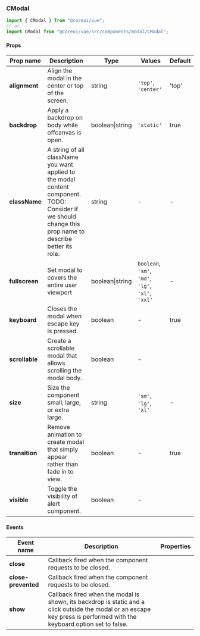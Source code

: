 ### CModal

```jsx
import { CModal } from "@coreui/vue";
// or
import CModal from "@coreui/vue/src/components/modal/CModal";
```

#### Props

| Prop name      | Description                                                                                                                                                  | Type            | Values                                             | Default |
| -------------- | ------------------------------------------------------------------------------------------------------------------------------------------------------------ | --------------- | -------------------------------------------------- | ------- |
| **alignment**  | Align the modal in the center or top of the screen.                                                                                                          | string          | `'top'`, `'center'`                                | 'top'   |
| **backdrop**   | Apply a backdrop on body while offcanvas is open.                                                                                                            | boolean\|string | `'static'`                                         | true    |
| **className**  | A string of all className you want applied to the modal content component.<br>TODO: Consider if we should change this prop name to describe better its role. | string          | -                                                  | -       |
| **fullscreen** | Set modal to covers the entire user viewport                                                                                                                 | boolean\|string | `boolean`, `'sm'`, `'md'`, `'lg'`, `'xl'`, `'xxl'` | -       |
| **keyboard**   | Closes the modal when escape key is pressed.                                                                                                                 | boolean         | -                                                  | true    |
| **scrollable** | Create a scrollable modal that allows scrolling the modal body.                                                                                              | boolean         | -                                                  |         |
| **size**       | Size the component small, large, or extra large.                                                                                                             | string          | `'sm'`, `'lg'`, `'xl'`                             | -       |
| **transition** | Remove animation to create modal that simply appear rather than fade in to view.                                                                             | boolean         | -                                                  | true    |
| **visible**    | Toggle the visibility of alert component.                                                                                                                    | boolean         | -                                                  |         |

#### Events

| Event name          | Description                                                                                                                                                             | Properties |
| ------------------- | ----------------------------------------------------------------------------------------------------------------------------------------------------------------------- | ---------- |
| **close**           | Callback fired when the component requests to be closed.                                                                                                                |
| **close-prevented** | Callback fired when the component requests to be closed.                                                                                                                |
| **show**            | Callback fired when the modal is shown, its backdrop is static and a click outside the modal or an escape key press is performed with the keyboard option set to false. |
